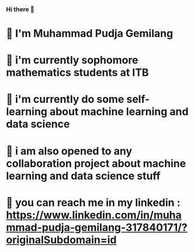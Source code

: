 ### Hi there 👋
# 🌱 I'm Muhammad Pudja Gemilang
# 🌱 i'm currently sophomore mathematics students at ITB 
# 🌱 i'm currently do some self-learning about machine learning and data science
# 🌱 i am also opened to any collaboration project about machine learning and data science stuff
# 🌱 you can reach me in my linkedin : https://www.linkedin.com/in/muhammad-pudja-gemilang-317840171/?originalSubdomain=id


